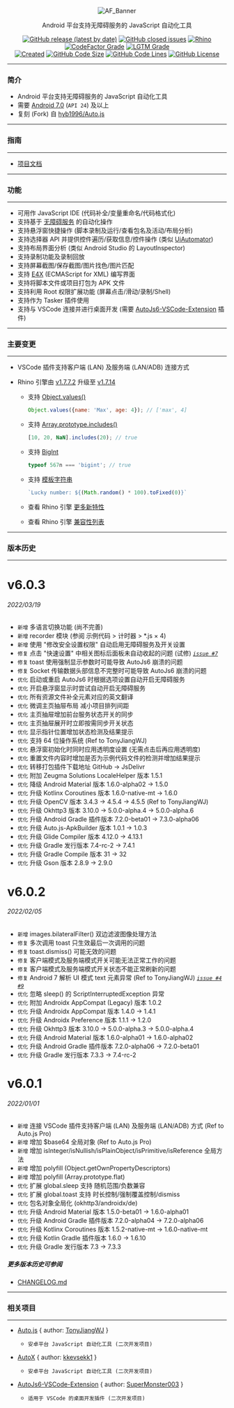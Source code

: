<!--suppress HtmlDeprecatedAttribute -->

<div align="center">
  <p>
    <img alt="AF_Banner" src="https://github.com/SuperMonster002/Hello-Sockpuppet/raw/master/auto.js-banner_800×224_transparent.png"/>
  </p>

  <p>Android 平台支持无障碍服务的 JavaScript 自动化工具</p>

  <p>
    <a href="https://github.com/SuperMonster003/AutoJs6/releases/latest"><img alt="GitHub release (latest by date)" src="https://img.shields.io/github/v/release/SuperMonster003/AutoJs6"/></a>
    <a href="https://github.com/SuperMonster003/AutoJs6/issues"><img alt="GitHub closed issues" src="https://img.shields.io/github/issues/SuperMonster003/AutoJs6?color=009688"/></a>
    <a href="https://github.com/mozilla/rhino"><img alt="Rhino" src="https://img.shields.io/badge/engine-rhino%201.7.14-ff69b4"/></a>
    <a href="https://www.codefactor.io/repository/github/SuperMonster003/AutoJs6"><img alt="CodeFactor Grade" src="https://www.codefactor.io/repository/github/SuperMonster003/AutoJs6/badge"/></a>
    <a href="https://lgtm.com/projects/g/SuperMonster003/AutoJs6/?mode=list"><img alt="LGTM Grade" src="https://img.shields.io/lgtm/grade/javascript/github/SuperMonster003/AutoJs6?label=lgtm"/></a>
    <br>
    <a href="https://github.com/SuperMonster003/AutoJs6/commit/ce88d3acb797b180c3f1f15bf77dbba5e934393c"><img alt="Created" src="https://img.shields.io/date/1636632233?color=2e7d32&label=created"/></a>
    <a href="https://github.com/SuperMonster003/AutoJs6/find/master"><img alt="GitHub Code Size" src="https://img.shields.io/github/languages/code-size/SuperMonster003/AutoJs6?color=795548"/></a>
    <a href="https://github.com/SuperMonster003/AutoJs6/find/master"><img alt="GitHub Code Lines" src="https://img.shields.io/tokei/lines/github/SuperMonster003/AutoJs6?color=37474F"/></a>
    <a href="https://github.com/SuperMonster003/AutoJs6/blob/master/LICENSE"><img alt="GitHub License" src="https://img.shields.io/github/license/SuperMonster003/AutoJs6?color=534BAE"/></a>
  </p>
</div>

******

### 简介

* Android 平台支持无障碍服务的 JavaScript 自动化工具
* 需要 [Android 7.0](https://zh.wikipedia.org/wiki/Android_Nougat) (`API 24`) 及以上
* 复刻 (Fork) 自 [hyb1996/Auto.js](https://github.com/hyb1996/Auto.js)

******

### 指南

******

* [项目文档](http://docs.autojs.org)

******

### 功能

******

* 可用作 JavaScript IDE (代码补全/变量重命名/代码格式化)
* 支持基于 [无障碍服务](https://developer.android.com/reference/android/accessibilityservice/AccessibilityService) 的自动化操作
* 支持悬浮窗快捷操作 (脚本录制及运行/查看包名及活动/布局分析)
* 支持选择器 API 并提供控件遍历/获取信息/控件操作 (类似 [UiAutomator](https://developer.android.com/training/testing/ui-automator))
* 支持布局界面分析 (类似 Android Studio 的 LayoutInspector)
* 支持录制功能及录制回放
* 支持屏幕截图/保存截图/图片找色/图片匹配
* 支持 [E4X](https://zh.wikipedia.org/wiki/E4X) (ECMAScript for XML) 编写界面
* 支持将脚本文件或项目打包为 APK 文件
* 支持利用 Root 权限扩展功能 (屏幕点击/滑动/录制/Shell)
* 支持作为 Tasker 插件使用
* 支持与 VSCode 连接并进行桌面开发 (需要 [AutoJs6-VSCode-Extension](https://github.com/SuperMonster003/AutoJs6-VSCode-Extension) 插件)

******

### 主要变更

******

* VSCode 插件支持客户端 (LAN) 及服务端 (LAN/ADB) 连接方式


* Rhino 引擎由 [v1.7.7.2](https://github.com/mozilla/rhino/releases/tag/Rhino1_7_7_2_Release) 升级至 [v1.7.14](https://github.com/mozilla/rhino/)

    * 支持 [Object.values()](https://developer.mozilla.org/zh-CN/docs/Web/JavaScript/Reference/Global_Objects/Object/values)

       ```javascript
       Object.values({name: 'Max', age: 4}); // ['max', 4]
       ```

    * 支持 [Array.prototype.includes()](https://developer.mozilla.org/zh-CN/docs/Web/JavaScript/Reference/Global_Objects/Array/includes)

       ```javascript
       [10, 20, NaN].includes(20); // true
       ```

    * 支持 [BigInt](https://developer.mozilla.org/zh-CN/docs/Web/JavaScript/Reference/Global_Objects/BigInt)

       ```javascript
       typeof 567n === 'bigint'; // true
       ```

    * 支持 [模板字符串](https://developer.mozilla.org/zh-CN/docs/Web/JavaScript/Reference/Template_literals)

       ```javascript
       `Lucky number: ${(Math.random() * 100).toFixed(0)}`
       ```

    * 查看 Rhino 引擎 [更多新特性](https://github.com/SuperMonster003/AutoJs6/blob/master/app/src/main/assets/doc/RHINO.md)

    * 查看 Rhino 引擎 [兼容性列表](https://mozilla.github.io/rhino/compat/engines.html)

******

### 版本历史

******

[comment]: <> "Version history only shows last 3 versions"

# v6.0.3

###### 2022/03/19

* `新增` 多语言切换功能 (尚不完善)
* `新增` recorder 模块 (参阅 示例代码 > 计时器 > *.js × 4)
* `新增` 使用 "修改安全设置权限" 自动启用无障碍服务及开关设置
* `修复` 点击 "快速设置" 中相关图标后面板未自动收起的问题 (试修) _[`issue #7`](https://github.com/SuperMonster003/AutoJs6/issues/7)_
* `修复` toast 使用强制显示参数时可能导致 AutoJs6 崩溃的问题
* `修复` Socket 传输数据头部信息不完整时可能导致 AutoJs6 崩溃的问题
* `优化` 启动或重启 AutoJs6 时根据选项设置自动开启无障碍服务
* `优化` 开启悬浮窗显示时尝试自动开启无障碍服务
* `优化` 所有资源文件补全元素对应的英文翻译
* `优化` 微调主页抽屉布局 减小项目排列间距
* `优化` 主页抽屉增加前台服务状态开关的同步
* `优化` 主页抽屉展开时立即按需同步开关状态
* `优化` 显示指针位置增加状态检测及结果提示
* `优化` 支持 64 位操作系统 (Ref to TonyJiangWJ)
* `优化` 悬浮窗初始化时同时应用透明度设置 (无需点击后再应用透明度)
* `优化` 重置文件内容时增加是否为示例代码文件的检测并增加结果提示
* `优化` 转移打包插件下载地址 GitHub -> JsDelivr
* `优化` 附加 Zeugma Solutions LocaleHelper 版本 1.5.1
* `优化` 降级 Android Material 版本 1.6.0-alpha02 -> 1.5.0
* `优化` 升级 Kotlinx Coroutines 版本 1.6.0-native-mt -> 1.6.0
* `优化` 升级 OpenCV 版本 3.4.3 -> 4.5.4 -> 4.5.5 (Ref to TonyJiangWJ)
* `优化` 升级 Okhttp3 版本 3.10.0 -> 5.0.0-alpha.4 -> 5.0.0-alpha.6
* `优化` 升级 Android Gradle 插件版本 7.2.0-beta01 -> 7.3.0-alpha06
* `优化` 升级 Auto.js-ApkBuilder 版本 1.0.1 -> 1.0.3
* `优化` 升级 Glide Compiler 版本 4.12.0 -> 4.13.1
* `优化` 升级 Gradle 发行版本 7.4-rc-2 -> 7.4.1
* `优化` 升级 Gradle Compile 版本 31 -> 32
* `优化` 升级 Gson 版本 2.8.9 -> 2.9.0

# v6.0.2

###### 2022/02/05

* `新增` images.bilateralFilter() 双边滤波图像处理方法
* `修复` 多次调用 toast 只生效最后一次调用的问题
* `修复` toast.dismiss() 可能无效的问题
* `修复` 客户端模式及服务端模式开关可能无法正常工作的问题
* `修复` 客户端模式及服务端模式开关状态不能正常刷新的问题
* `修复` Android 7 解析 UI 模式 text 元素异常 (Ref to TonyJiangWJ) _[`issue #4`](https://github.com/SuperMonster003/AutoJs6/issues/4)_ _[`#9`](https://github.com/SuperMonster003/AutoJs6/issues/9)_
* `优化` 忽略 sleep() 的 ScriptInterruptedException 异常
* `优化` 附加 Androidx AppCompat (Legacy) 版本 1.0.2
* `优化` 升级 Androidx AppCompat 版本 1.4.0 -> 1.4.1
* `优化` 升级 Androidx Preference 版本 1.1.1 -> 1.2.0
* `优化` 升级 Okhttp3 版本 3.10.0 -> 5.0.0-alpha.3 -> 5.0.0-alpha.4
* `优化` 升级 Android Material 版本 1.6.0-alpha01 -> 1.6.0-alpha02
* `优化` 升级 Android Gradle 插件版本 7.2.0-alpha06 -> 7.2.0-beta01
* `优化` 升级 Gradle 发行版本 7.3.3 -> 7.4-rc-2

# v6.0.1

###### 2022/01/01

* `新增` 连接 VSCode 插件支持客户端 (LAN) 及服务端 (LAN/ADB) 方式 (Ref to Auto.js Pro)
* `新增` 增加 $base64 全局对象 (Ref to Auto.js Pro)
* `新增` 增加 isInteger/isNullish/isPlainObject/isPrimitive/isReference 全局方法
* `新增` 增加 polyfill (Object.getOwnPropertyDescriptors)
* `新增` 增加 polyfill (Array.prototype.flat)
* `优化` 扩展 global.sleep 支持 随机范围/负数兼容
* `优化` 扩展 global.toast 支持 时长控制/强制覆盖控制/dismiss
* `优化` 包名对象全局化 (okhttp3/androidx/de)
* `优化` 升级 Android Material 版本 1.5.0-beta01 -> 1.6.0-alpha01
* `优化` 升级 Android Gradle 插件版本 7.2.0-alpha04 -> 7.2.0-alpha06
* `优化` 升级 Kotlinx Coroutines 版本 1.5.2-native-mt -> 1.6.0-native-mt
* `优化` 升级 Kotlin Gradle 插件版本 1.6.0 -> 1.6.10
* `优化` 升级 Gradle 发行版本 7.3 -> 7.3.3

##### 更多版本历史可参阅

* [CHANGELOG.md](https://github.com/SuperMonster003/AutoJs6/blob/master/app/src/main/assets/doc/CHANGELOG.md)

******

### 相关项目

******

* [Auto.js](https://github.com/TonyJiangWJ/Auto.js) { author: [TonyJiangWJ](https://github.com/TonyJiangWJ) }
    - `安卓平台 JavaScript 自动化工具 (二次开发项目)`
    
* [AutoX](https://github.com/kkevsekk1/AutoX) { author: [kkevsekk1](https://github.com/kkevsekk1) }
    - `安卓平台 JavaScript 自动化工具 (二次开发项目)`

* [AutoJs6-VSCode-Extension](https://github.com/SuperMonster003/AutoJs6-VSCode-Extension) { author: [SuperMonster003](https://github.com/SuperMonster003) }
    - `适用于 VSCode 的桌面开发插件 (二次开发项目)`

[comment]: <> (* [Auto.js-TypeScript-Declarations]&#40;https://github.com/SuperMonster003/Auto.js-TypeScript-Declarations&#41; { author: [SuperMonster003]&#40;https://github.com/SuperMonster003&#41; })
[comment]: <> (    - `Auto.js 声明文件 &#40;.d.ts&#41;`)
